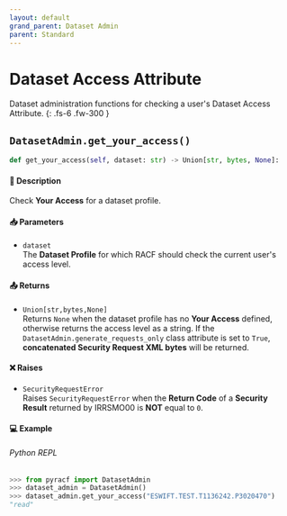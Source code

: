 ```yaml
---
layout: default
grand_parent: Dataset Admin
parent: Standard
---
```


# Dataset Access Attribute

Dataset administration functions for checking a user's Dataset Access Attribute. 
{: .fs-6 .fw-300 }

## `DatasetAdmin.get_your_access()`

```python
def get_your_access(self, dataset: str) -> Union[str, bytes, None]:
```

#### 📄 Description

Check **Your Access** for a dataset profile.

#### 📥 Parameters
* `dataset`<br>
  The **Dataset Profile** for which RACF should check the current user's access level.

#### 📤 Returns
* `Union[str,bytes,None]`<br>
  Returns `None` when the dataset profile has no **Your Access** defined, otherwise returns the access level as a string. If the `DatasetAdmin.generate_requests_only` class attribute is set to `True`, **concatenated Security Request XML bytes** will be returned.

#### ❌ Raises
* `SecurityRequestError`<br>
  Raises `SecurityRequestError` when the **Return Code** of a **Security Result** returned by IRRSMO00 is **NOT** equal to `0`.

#### 💻 Example

###### Python REPL
```python
>>> from pyracf import DatasetAdmin
>>> dataset_admin = DatasetAdmin()
>>> dataset_admin.get_your_access("ESWIFT.TEST.T1136242.P3020470")
"read"
```